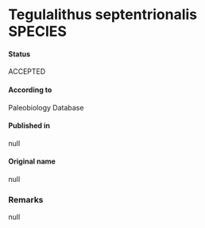 Tegulalithus septentrionalis SPECIES
=======

#### Status
ACCEPTED

#### According to
Paleobiology Database

#### Published in
null

#### Original name
null

### Remarks
null